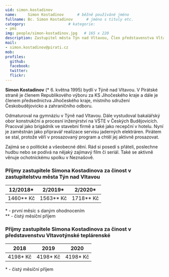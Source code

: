 ```yaml
---
uid: simon.kostadinov
name:     Simon Kostadinov  	# běžně používáné jméno
fullname: Bc. Simon Kostadinov  	# jméno s tituly etc.
category:                 	# kategorie: 
- pms
img: people/simon-kostadinov.jpg   # 165 x 220
description: Zastupitel města Týn nad Vltavou, Člen představenstva Vltavotýnské teplárenské         	# kratký popis, max 160 znaků
mail:
- simon.kostadinov@pirati.cz
mob:			  
profiles:
  github:                 
  facebook: 		  
  twitter: 		  
  flickr:     		  
---
```


 **Simon Kostadinov** (\* 6. května 1995) bydlí v Týně nad Vltavou. V Pirátské straně je členem Republikového výboru za KS Jihočeského kraje a dále je členem předsednictva Jihočeského kraje, místního sdružení Českobudějovicko a zahraničního odboru.

Odmaturoval na gymnáziu v Týně nad Vltavou. Dále vystudoval bakalářský obor konstrukční a procesní inženýrství na VŠTE v Českých Budějovicích. Pracoval jako brigádník ve stavební firmě a také jako recepční v hotelu. Nyní je zaměstnán jako přípravář realizace servisu jaderných elektráren. Pirátem se stal, protože věří v prosazovaný program a chtěl jej aktivně prosazovat.

Zajímá se o politické a všeobecné dění. Rád si posedí s přáteli, poslechne hudbu nebo se podívá na nějaký zajímavý film či seriál. Také se aktivně věnuje ochotnickému spolku v Neznašově. 

### Příjmy zastupitele Simona Kostadinova za činost v zastupitelstvu města Týn nad Vltavou

| 12/2018*  | 2/2019*   | 2/2020*   |
|-----------|-----------|-----------|
| 1460** Kč | 1563** Kč | 1718** Kč |

\* - první měsíc s daným ohodnocením  
\** - čistý měsíční příjem

### Příjmy zastupitele Simona Kostadinova za činost v představenstvu Vltavotýnské teplárenské

| 2018  | 2019   | 2020   |
|-----------|-----------|--------|
| 4198* Kč | 4198* Kč | 4198* Kč |

\* - čistý měsíční příjem
